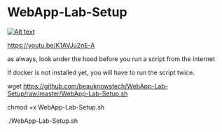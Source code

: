 # WebApp-Lab-Setup

[![Alt text](https://img.youtube.com/vi/K1AVJu2nE-A/0.jpg)](https://www.youtube.com/watch?v=K1AVJu2nE-A)

https://youtu.be/K1AVJu2nE-A

as always, look under the hood before you run a script from the internet

If docker is not installed yet, you will have to run the script twice. 


wget https://github.com/beauknowstech/WebApp-Lab-Setup/raw/master/WebApp-Lab-Setup.sh


chmod +x WebApp-Lab-Setup.sh


./WebApp-Lab-Setup.sh
